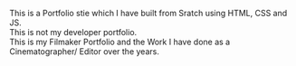 This is a Portfolio stie which I have built from Sratch using HTML, CSS and JS.
<br>
This is not my developer portfolio. <br>
This is my Filmaker Portfolio and the Work I have done as a Cinematographer/ Editor over the years.